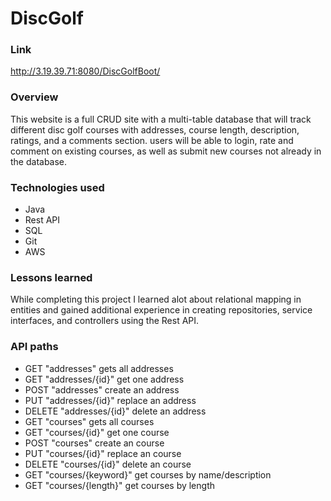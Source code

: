 # DiscGolf

### Link
http://3.19.39.71:8080/DiscGolfBoot/

### Overview
This website is a full CRUD site with a multi-table database that will track different disc golf courses with addresses, course length, description, ratings, and a comments section. users will be able to login, rate and comment on existing courses, as well as submit new courses not already in the database.

### Technologies used
* Java
* Rest API
* SQL
* Git
* AWS

### Lessons learned
While completing this project I learned alot about relational mapping in entities and gained additional experience in creating repositories, service interfaces, and controllers using the Rest API.

### API paths
* GET     "addresses"     gets all addresses
* GET     "addresses/{id}"      get one address
* POST      "addresses"     create an address
* PUT     "addresses/{id}"      replace an address
* DELETE      "addresses/{id}"      delete an address
* GET     "courses"     gets all courses
* GET     "courses/{id}"      get one course
* POST      "courses"     create an course
* PUT     "courses/{id}"      replace an course
* DELETE      "courses/{id}"      delete an course
* GET     "courses/{keyword}"     get courses by name/description
* GET     "courses/{length}"      get courses by length
